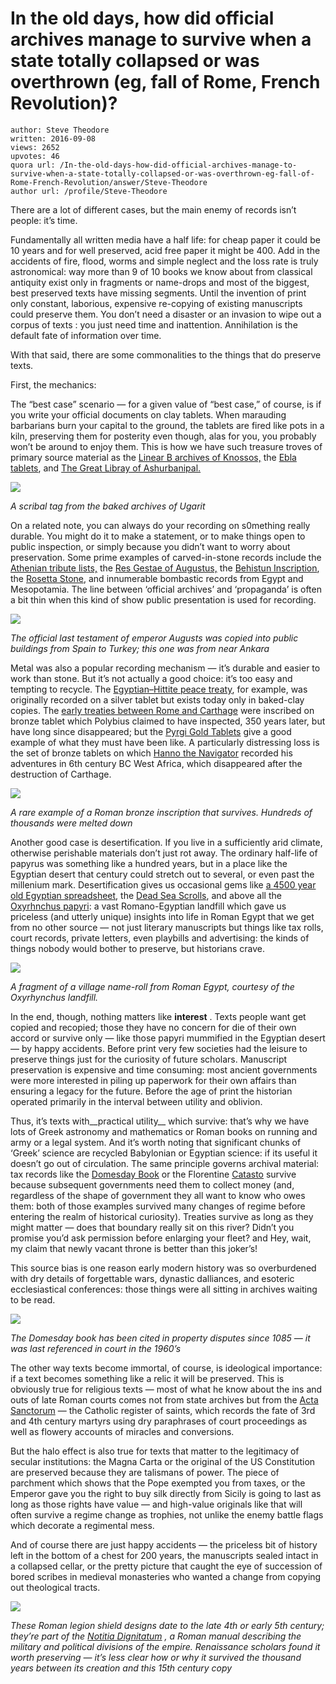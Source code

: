 # In the old days, how did official archives manage to survive when a state totally collapsed or was overthrown (eg, fall of Rome, French Revolution)?

	author: Steve Theodore
	written: 2016-09-08
	views: 2652
	upvotes: 46
	quora url: /In-the-old-days-how-did-official-archives-manage-to-survive-when-a-state-totally-collapsed-or-was-overthrown-eg-fall-of-Rome-French-Revolution/answer/Steve-Theodore
	author url: /profile/Steve-Theodore


There are a lot of different cases, but the main enemy of records isn’t people: it’s time.

Fundamentally all written media have a half life: for cheap paper it could be 10 years and for well preserved, acid free paper it might be 400. Add in the accidents of fire, flood, worms and simple neglect and the loss rate is truly astronomical: way more than 9 of 10 books we know about from classical antiquity exist only in fragments or name-drops and most of the biggest, best preserved texts have missing segments. Until the invention of print only constant, laborious, expensive re-copying of existing manuscripts could preserve them. You don’t need a disaster or an invasion to wipe out a corpus of texts : you just need time and inattention. Annihilation is the default fate of information over time.

With that said, there are some commonalities to the things that do preserve texts.

First, the mechanics:

The “best case” scenario — for a given value of “best case,” of course, is if you write your official documents on clay tablets. When marauding barbarians burn your capital to the ground, the tablets are fired like pots in a kiln, preserving them for posterity even though, alas for you, you probably won’t be around to enjoy them. This is how we have such treasure troves of primary source material as the [Linear B archives of Knossos,](http://sirarthurevans.ashmus.ox.ac.uk/collection/linearb/images.php) the [Ebla tablets](http://www.ebla.it/escavi__gli_archivi_di_stato.html), and [The Great Libray of Ashurbanipal.](http://oracc.museum.upenn.edu/asbp/)

![](https://qph.fs.quoracdn.net/main-qimg-9bb354566d702678825acfb176115f64)

_A scribal tag from the baked archives of Ugarit_ 

On a related note, you can always do your recording on s0mething really durable. You might do it to make a statement, or to make things open to public inspection, or simply because you didn’t want to worry about preservation. Some prime examples of carved-in-stone records include the [Athenian tribute lists,](http://classics.oxfordre.com/view/10.1093/acrefore/9780199381135.001.0001/acrefore-9780199381135-e-6556?rskey=NBUKdf&result=135) the [Res Gestae of Augustus,](http://classics.mit.edu/Augustus/deeds.html) the [Behistun Inscription](https://en.wikipedia.org/wiki/Behistun_Inscription), the [Rosetta Stone](https://en.wikipedia.org/wiki/Rosetta_Stone), and innumerable bombastic records from Egypt and Mesopotamia. The line between ‘official archives’ and ‘propaganda’ is often a bit thin when this kind of show public presentation is used for recording.

![](https://qph.fs.quoracdn.net/main-qimg-501a3451f8771203e939dc604144ec3b)

_The official last testament of emperor Augusts was copied into public buildings from Spain to Turkey; this one was from near Ankara_ 

Metal was also a popular recording mechanism — it’s durable and easier to work than stone. But it’s not actually a good choice: it’s too easy and tempting to recycle. The [Egyptian–Hittite peace treaty](https://en.wikipedia.org/wiki/Egyptian%E2%80%93Hittite_peace_treaty), for example, was originally recorded on a silver tablet but exists today only in baked-clay copies. The [early treaties between Rome and Carthage](https://en.wikipedia.org/wiki/Treaties_between_Rome_and_Carthage#First_treaty_509_BC) were inscribed on bronze tablet which Polybius claimed to have inspected, 350 years later, but have long since disappeared; but the [Pyrgi Gold Tablets](https://www.academia.edu/1416974/Work_notes_on_the_Pyrgi_Gold_Tablets) give a good example of what they must have been like. A particularly distressing loss is the set of bronze tablets on which [Hanno the Navigator](https://en.wikipedia.org/wiki/Hanno_the_Navigator) recorded his adventures in 6th century BC West Africa, which disappeared after the destruction of Carthage.

![](https://qph.fs.quoracdn.net/main-qimg-6cc6dd4a46b73ab063732e7d6ce8768c)

_A rare example of a Roman bronze inscription that survives. Hundreds of thousands were melted down_ 

Another good case is desertification. If you live in a sufficiently arid climate, otherwise perishable materials don’t just rot away. The ordinary half-life of papyrus was something like a hundred years, but in a place like the Egyptian desert that century could stretch out to several, or even past the millenium mark. Desertification gives us occasional gems like [a 4500 year old Egyptian spreadsheet](https://theodox.quora.com/The-worlds-oldest-spreadsheet), the [Dead Sea Scrolls](https://en.wikipedia.org/wiki/Dead_Sea_Scrolls), and above all the [Oxyrhnchus papyri](http://www.papyrology.ox.ac.uk/POxy/VExhibition/exhib_welcome.html): a vast Romano-Egyptian landfill which gave us priceless (and utterly unique) insights into life in Roman Egypt that we get from no other source — not just literary manuscripts but things like tax rolls, court records, private letters, even playbills and advertising: the kinds of things nobody would bother to preserve, but historians crave.

![](https://qph.fs.quoracdn.net/main-qimg-ea14f26292fa6a3d2a97a74857b9d7f0-c)

_A fragment of a village name-roll from Roman Egypt, courtesy of the Oxyrhynchus landfill._ 

In the end, though, nothing matters like __interest__ . Texts people want get copied and recopied; those they have no concern for die of their own accord or survive only — like those papyri mummified in the Egyptian desert — by happy accidents. Before print very few societies had the leisure to preserve things just for the curiosity of future scholars. Manuscript preservation is expensive and time consuming: most ancient governments were more interested in piling up paperwork for their own affairs than ensuring a legacy for the future. Before the age of print the historian operated primarily in the interval between utility and oblivion.

Thus, it’s texts with__practical utility__  which survive: that’s why we have lots of Greek astronomy and mathematics or Roman books on running and army or a legal system. And it’s worth noting that significant chunks of ‘Greek’ science are recycled Babylonian or Egyptian science: if its useful it doesn’t go out of circulation. The same principle governs archival material: tax records like the [Domesday Book](https://en.wikipedia.org/wiki/Domesday_Book) or the Florentine [Catasto](https://en.wikipedia.org/wiki/Catasto) survive because subsequent governments need them to collect money (and, regardless of the shape of government they all want to know who owes them: both of those examples survived many changes of regime before entering the realm of historical curiosity). Treaties survive as long as they might matter — does that boundary really sit on this river? Didn’t you promise you’d ask permission before enlarging your fleet? and Hey, wait, my claim that newly vacant throne is better than this joker’s!

This source bias is one reason early modern history was so overburdened with dry details of forgettable wars, dynastic dalliances, and esoteric ecclesiastical conferences: those things were all sitting in archives waiting to be read.

![](https://qph.fs.quoracdn.net/main-qimg-f659175077736b179308bd3d66322614)

_The Domesday book has been cited in property disputes since 1085 — it was last referenced in court in the 1960’s_ 

The other way texts become immortal, of course, is ideological importance: if a text becomes something like a relic it will be preserved. This is obviously true for religious texts — most of what he know about the ins and outs of late Roman courts comes not from state archives but from the [Acta Sanctorum](https://en.wikipedia.org/wiki/Acta_Sanctorum) — the Catholic register of saints, which records the fate of 3rd and 4th century martyrs using dry paraphrases of court proceedings as well as flowery accounts of miracles and conversions.

But the halo effect is also true for texts that matter to the legitimacy of secular institutions: the Magna Carta or the original of the US Constitution are preserved because they are talismans of power. The piece of parchment which shows that the Pope exempted you from taxes, or the Emperor gave you the right to buy silk directly from Sicily is going to last as long as those rights have value — and high-value originals like that will often survive a regime change as trophies, not unlike the enemy battle flags which decorate a regimental mess.

And of course there are just happy accidents — the priceless bit of history left in the bottom of a chest for 200 years, the manuscripts sealed intact in a collapsed cellar, or the pretty picture that caught the eye of succession of bored scribes in medieval monasteries who wanted a change from copying out theological tracts.

![](https://qph.fs.quoracdn.net/main-qimg-8d9908d1b30b8bdc8d97debe6c2c2f3d)

_These Roman legion shield designs date to the late 4th or early 5th century; they’re part of the_ _[Notitia Dignitatum](https://en.wikipedia.org/wiki/Notitia_Dignitatum)_ _, a Roman manual describing the military and political divisions of the empire. Renaissance scholars found it worth preserving — it’s less clear how or why it survived the thousand years between its creation and this 15th century copy_ 

